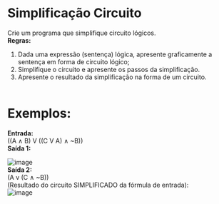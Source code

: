 # Simplificação Circuito
Crie um programa que simplifique circuito lógicos.<br>
<b>Regras:</b><br>
1. Dada uma expressão (sentença) lógica, apresente graficamente a sentença em forma de circuito lógico;<br>
2. Simplifique o circuito e apresente os passos da simplificação.<br>
3. Apresente o resultado da simplificação na forma de um circuito.<br><br>

<h1>Exemplos:</h1>
<b>Entrada:</b><br>
((A ∧ B) V ((C V A) ∧ ~B))<br>
<b>Saída 1:</b><br>

![image](https://github.com/VicRuk/simplificacao-circuito/assets/99752207/3b45cb1b-0af3-4647-8265-39e24461546f)<br>
<b>Saída 2:</b><br>
(A v (C ∧ ~B))<br>
(Resultado do circuito SIMPLIFICADO da fórmula de entrada):<br>
![image](https://github.com/VicRuk/simplificacao-circuito/assets/99752207/3d9c8548-505e-41aa-a1c4-96e2388504c5)<br>
